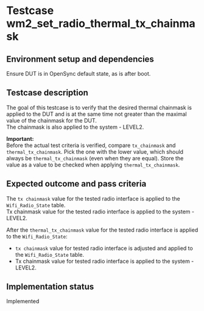 # Testcase wm2_set_radio_thermal_tx_chainmask

## Environment setup and dependencies

Ensure DUT is in OpenSync default state, as is after boot.

## Testcase description

The goal of this testcase is to verify that the desired thermal chainmask is applied to the DUT and is at the same time
not greater than the maximal value of the chainmask for the DUT.\
The chainmask is also applied to the system - LEVEL2.

**Important:**\
Before the actual test criteria is verified, compare `tx_chainmask` and `thermal_tx_chainmask`. Pick the
one with the lower value, which should always be `thermal_tx_chainmask` (even when they are equal). Store the value as a
value to be checked when applying `thermal_tx_chainmask`.

## Expected outcome and pass criteria

The `tx chainmask` value for the tested radio interface is applied to the `Wifi_Radio_State` table.\
Tx chainmask value
for the tested radio interface is applied to the system - LEVEL2.

After the `thermal_tx_chainmask` value for the tested radio interface is applied to the `Wifi_Radio_State`:

- `tx chainmask` value for tested radio interface is adjusted and applied to the `Wifi_Radio_State` table.
- Tx chainmask value for tested radio interface is applied to the system - LEVEL2.

## Implementation status

Implemented
